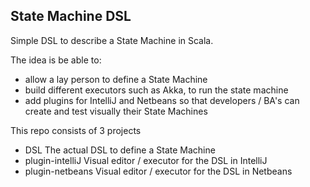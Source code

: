 ## State Machine DSL

Simple DSL to describe a State Machine in Scala.

The idea is be able to:

- allow a lay person to define a State Machine
- build different executors such as Akka, to run the state machine
- add plugins for IntelliJ and Netbeans so that developers / BA's can create and test visually their State Machines

This repo consists of 3 projects

- DSL  The actual DSL to define a State Machine
- plugin-intelliJ  Visual editor / executor for the DSL in IntelliJ
- plugin-netbeans  Visual editor / executor for the DSL in Netbeans


